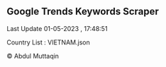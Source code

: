 

## Google Trends Keywords Scraper 
 
Last Update 01-05-2023 , 17:48:51

Country List :
VIETNAM.json



© Abdul Muttaqin 
